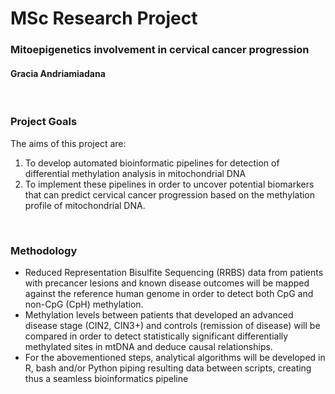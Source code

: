 # MSc Research Project 
### Mitoepigenetics involvement in cervical cancer progression
#### Gracia Andriamiadana


<br/>

### Project Goals
The aims of this project are:
1)	To develop automated bioinformatic pipelines for detection of differential methylation analysis in mitochondrial DNA
2)	To implement these pipelines in order to uncover potential biomarkers that can predict cervical cancer progression based on the methylation profile of mitochondrial DNA.

<br/>

### Methodology
*	Reduced Representation Bisulfite Sequencing (RRBS) data from patients with precancer lesions and known disease
outcomes will be mapped against the reference human genome in order to detect both CpG and non-CpG (CpH)
methylation.
*	Methylation levels between patients that developed an advanced disease stage (CIN2, CIN3+) and controls (remission
of disease) will be compared in order to detect statistically significant differentially methylated sites in mtDNA and
deduce causal relationships.
*	For the abovementioned steps, analytical algorithms will be developed in R, bash and/or Python piping resulting data
between scripts, creating thus a seamless bioinformatics pipeline